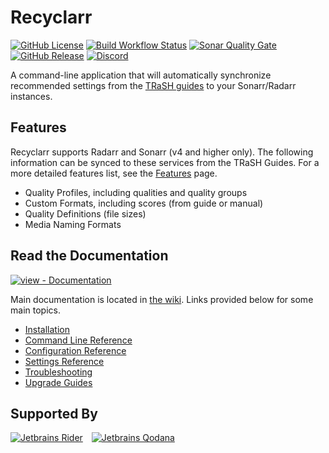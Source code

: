 # Recyclarr

[![GitHub License](https://img.shields.io/github/license/recyclarr/recyclarr)](https://github.com/recyclarr/recyclarr/blob/master/LICENSE)
[![Build Workflow Status](https://img.shields.io/github/actions/workflow/status/recyclarr/recyclarr/build.yml?branch=master&logo=githubactions)](https://github.com/recyclarr/recyclarr/actions/workflows/build.yml?query=branch%3Amaster)
[![Sonar Quality Gate](https://img.shields.io/sonar/quality_gate/recyclarr_recyclarr?server=https%3A%2F%2Fsonarcloud.io&logo=sonarcloud)](https://sonarcloud.io/summary/new_code?id=recyclarr_recyclarr)
[![GitHub Release](https://img.shields.io/github/v/release/recyclarr/recyclarr?logo=github)](https://github.com/recyclarr/recyclarr/releases/)
[![Discord](https://img.shields.io/discord/492590071455940612?label=TRaSH-Guides&logo=discord)](https://discord.com/invite/Vau8dZ3)

A command-line application that will automatically synchronize recommended settings from the [TRaSH
guides](https://trash-guides.info/) to your Sonarr/Radarr instances.

## Features

Recyclarr supports Radarr and Sonarr (v4 and higher only). The following information can be synced
to these services from the TRaSH Guides. For a more detailed features list, see the [Features] page.

[Features]: https://recyclarr.dev/wiki/features/

- Quality Profiles, including qualities and quality groups
- Custom Formats, including scores (from guide or manual)
- Quality Definitions (file sizes)
- Media Naming Formats

## Read the Documentation

[![view - Documentation](https://img.shields.io/badge/view-Documentation-blue?style=for-the-badge)](https://recyclarr.dev/)

Main documentation is located in [the wiki](https://recyclarr.dev/wiki). Links provided below for
some main topics.

- [Installation](https://recyclarr.dev/wiki/installation/)
- [Command Line Reference](https://recyclarr.dev/wiki/cli/)
- [Configuration Reference](https://recyclarr.dev/wiki/yaml/config-reference/)
- [Settings Reference](https://recyclarr.dev/wiki/yaml/settings-reference/)
- [Troubleshooting](https://recyclarr.dev/wiki/troubleshooting/help/)
- [Upgrade Guides](https://recyclarr.dev/wiki/upgrade-guide/)

## Supported By

<!-- markdownlint-disable MD033 MD013 -->
<a href="https://www.jetbrains.com/rider/" target="_blank"><img src="https://resources.jetbrains.com/storage/products/company/brand/logos/Rider_icon.svg" alt="Jetbrains Rider" style="margin-right: 10px;"></a>
<a href="https://www.jetbrains.com/qodana/" target="_blank"><img src="https://resources.jetbrains.com/storage/products/company/brand/logos/Qodana_icon.svg" alt="Jetbrains Qodana"></a>
<!-- markdownlint-enable MD033 MD013 -->
